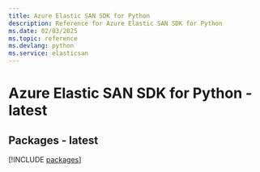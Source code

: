 ```yaml
---
title: Azure Elastic SAN SDK for Python
description: Reference for Azure Elastic SAN SDK for Python
ms.date: 02/03/2025
ms.topic: reference
ms.devlang: python
ms.service: elasticsan
---
```

# Azure Elastic SAN SDK for Python - latest
## Packages - latest
[!INCLUDE [packages](elastic-san-index.md)]